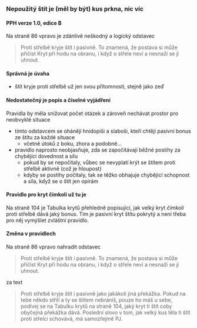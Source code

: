 ### Nepoužitý štít je (měl by být) kus prkna, nic víc

#### PPH verze 1.0, edice B

Na straně 86 vpravo je zdánlivě neškodný a logický odstavec

> Proti střelbě kryje štít i pasivně. To znamená, že postava
  si může přičíst Kryt při hodu na obranu, i když o střele neví
  a nesnaží se jí uhnout.
 
#### Správná je úvaha
 - štít kryje proti střelbě už jen svou přítomností, stejně jako zeď

#### Nedostatečný je popis a číselné vyjádření
Pravidla by měla snižovat počet otázek a zároveň nechávat prostor pro neobvyklé situace
 - tímto odstavcem se ohánějí hnidopiši a slaboši, kteří chtějí pasivní bonus ze štítu za každé situace
    - včetně útoků z boku, zhora a podobně...
 - pravidlo naprosto neobjasňuje, zda se započítávají běžné postihy za chybějící dovednost a sílu
    - pokud by se nepočítaly, vůbec se nevyplatí krýt se štítem proti střelbě aktivně (což je hloupost)
    - kdyby se postihy počítaly, tak se těžko obhajuje chybějící schopnost a síla, když se o štít jen opírám

#### Pravidlo pro kryt čímkoli už tu je

Na straně 104 je Tabulka krytů přehledně popisující, jak velký kryt *čímkoli* proti střelbě
 dává jaký bonus. Tím je pasivní kryt štítu pokrytý a není třeba pro něj vymýšlet zvláštní pravidlo.
 
#### Změna v pravidlech

Na straně 86 vpravo nahradit odstavec

> Proti střelbě kryje štít i pasivně. To znamená, že postava
  si může přičíst Kryt při hodu na obranu, i když o střele neví
  a nesnaží se jí uhnout.

za text

> Proti střelbě kryje štít i pasivně jako jakákoli jiná překážka. Pokud na tebe někdo střílí a ty se štítem nebráníš,
pouze ho máš u sebe, podívej se na Tabulku krytů na straně 104, jaký kryt ti štít coby obyčejná překážka dává.
Poslední slovo v tom, jak velký kus těla ti štít proti střelci schovává, má samozřejmě PJ.